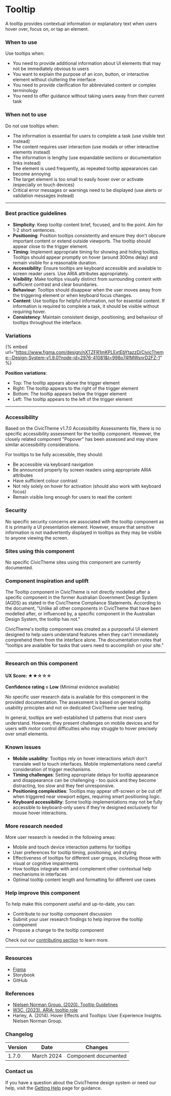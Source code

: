 # Tooltip

A tooltip provides contextual information or explanatory text when users hover over, focus on, or tap an element.

### When to use

Use tooltips when:

* You need to provide additional information about UI elements that may not be immediately obvious to users
* You want to explain the purpose of an icon, button, or interactive element without cluttering the interface
* You need to provide clarification for abbreviated content or complex terminology
* You need to offer guidance without taking users away from their current task

### When not to use

Do not use tooltips when:

* The information is essential for users to complete a task (use visible text instead)
* The content requires user interaction (use modals or other interactive elements instead)
* The information is lengthy (use expandable sections or documentation links instead)
* The element is used frequently, as repeated tooltip appearances can become annoying
* The target element is too small to easily hover over or activate (especially on touch devices)
* Critical error messages or warnings need to be displayed (use alerts or validation messages instead)

***

### Best practice guidelines

* **Simplicity**: Keep tooltip content brief, focused, and to the point. Aim for 1-2 short sentences.
* **Positioning**: Position tooltips consistently and ensure they don't obscure important content or extend outside viewports. The tooltip should appear close to the trigger element.
* **Timing**: Implement appropriate timing for showing and hiding tooltips. Tooltips should appear promptly on hover (around 300ms delay) and remain visible for a reasonable duration.
* **Accessibility**: Ensure tooltips are keyboard accessible and available to screen reader users. Use ARIA attributes appropriately.
* **Visibility**: Make tooltips visually distinct from surrounding content with sufficient contrast and clear boundaries.
* **Behaviour**: Tooltips should disappear when the user moves away from the triggering element or when keyboard focus changes.
* **Content**: Use tooltips for helpful information, not for essential content. If information is required to complete a task, it should be visible without requiring hover.
* **Consistency**: Maintain consistent design, positioning, and behaviour of tooltips throughout the interface.

### Variations

{% embed url="https://www.figma.com/design/nXTZFR1mKPLExtEbYtazzD/CivicTheme--Design-System-v1.9.0?node-id=2976-41081&t=998o74fMWsnrD2FZ-1" %}

**Position variations**:

* Top: The tooltip appears above the trigger element
* Right: The tooltip appears to the right of the trigger element
* Bottom: The tooltip appears below the trigger element
* Left: The tooltip appears to the left of the trigger element

***

### Accessibility

Based on the CivicTheme v1.7.0 Accessibility Assessments file, there is no specific accessibility assessment for the tooltip component. However, the closely related component "Popover" has been assessed and may share similar accessibility considerations.

For tooltips to be fully accessible, they should:

* Be accessible via keyboard navigation
* Be announced properly by screen readers using appropriate ARIA attributes
* Have sufficient colour contrast
* Not rely solely on hover for activation (should also work with keyboard focus)
* Remain visible long enough for users to read the content

### Security

No specific security concerns are associated with the tooltip component as it is primarily a UI presentation element. However, ensure that sensitive information is not inadvertently displayed in tooltips as they may be visible to anyone viewing the screen.

### Sites using this component

No specific CivicTheme sites using this component are currently documented.

### Component inspiration and uplift

The Tooltip component in CivicTheme is not directly modelled after a specific component in the former Australian Government Design System (AGDS) as stated in the CivicTheme Compliance Statements. According to the document, "Unlike all other components in CivicTheme that have been modelled after, or influenced by, a specific component in the Australian Design System, the tooltip has not."

CivicTheme's tooltip component was created as a purposeful UI element designed to help users understand features when they can't immediately comprehend them from the interface alone. The documentation notes that "tooltips are available for tasks that users need to accomplish on your site."

***

### Research on this component

#### UX Score: ★★☆☆☆

**Confidence rating = Low** (Minimal evidence available)

No specific user research data is available for this component in the provided documentation. The assessment is based on general tooltip usability principles and not on dedicated CivicTheme user testing.

In general, tooltips are well-established UI patterns that most users understand. However, they present challenges on mobile devices and for users with motor control difficulties who may struggle to hover precisely over small elements.

### Known issues

* **Mobile usability**: Tooltips rely on hover interactions which don't translate well to touch interfaces. Mobile implementations need careful consideration of trigger mechanisms.
* **Timing challenges**: Setting appropriate delays for tooltip appearance and disappearance can be challenging - too quick and they become distracting, too slow and they feel unresponsive.
* **Positioning complexities**: Tooltips may appear off-screen or be cut off when triggered near viewport edges, requiring smart positioning logic.
* **Keyboard accessibility**: Some tooltip implementations may not be fully accessible to keyboard-only users if they're designed exclusively for mouse hover interactions.

### More research needed

More user research is needed in the following areas:

* Mobile and touch device interaction patterns for tooltips
* User preferences for tooltip timing, positioning, and styling
* Effectiveness of tooltips for different user groups, including those with visual or cognitive impairments
* How tooltips integrate with and complement other contextual help mechanisms in interfaces
* Optimal tooltip content length and formatting for different use cases

### Help improve this component

To help make this component useful and up-to-date, you can:

* Contribute to our tooltip component discussion
* Submit your user research findings to help improve the tooltip component
* Propose a change to the tooltip component

Check out our [contributing section](../../contributing/contribution-model.md) to learn more.

***

### Resources

* [Figma](https://www.figma.com/design/nXTZFR1mKPLExtEbYtazzD/CivicTheme--Design-System-v1.9.0?node-id=2976-41081\&t=998o74fMWsnrD2FZ-1)
* Storybook
* GitHub

### References

* [Nielsen Norman Group. (2020). Tooltip Guidelines](https://www.nngroup.com/articles/tooltip-guidelines/)
* [W3C. (2023). ARIA: tooltip role](https://www.w3.org/WAI/ARIA/apg/patterns/tooltip/)
* Harley, A. (2014). Hover Effects and Tooltips: User Experience Insights. Nielsen Norman Group.

### Changelog

| Version | Date       | Changes              |
| ------- | ---------- | -------------------- |
| 1.7.0   | March 2024 | Component documented |

### Contact us

If you have a question about the CivicTheme design system or need our help, visit the [Getting Help](../../getting-started/getting-help.md) page for guidance.
